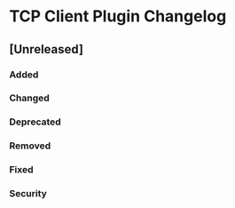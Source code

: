 <!-- Keep a Changelog guide -> https://keepachangelog.com -->

# TCP Client Plugin Changelog

## [Unreleased]

### Added

### Changed

### Deprecated

### Removed

### Fixed

### Security


